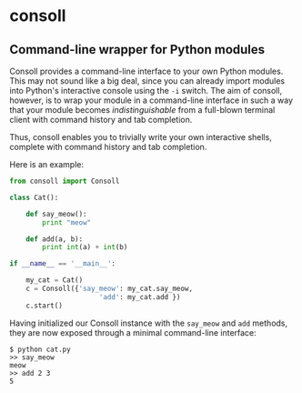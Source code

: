 consoll
=======

Command-line wrapper for Python modules
---------------------------------------

Consoll provides a command-line interface to your own Python modules. This may not sound like a big deal, since you can already import modules into Python's interactive console using the `-i` switch. The aim of consoll, however, is to wrap your module in a command-line interface in such a way that your module becomes _indistinguishable_ from a full-blown terminal client with command history and tab completion.

Thus, consoll enables you to trivially write your own interactive shells, complete with command history and tab completion.

Here is an example:


```python
from consoll import Consoll

class Cat():

    def say_meow():
        print "meow"

    def add(a, b):
        print int(a) + int(b)

if __name__ == '__main__':

    my_cat = Cat()
    c = Consoll({'say_meow': my_cat.say_meow,
                      'add': my_cat.add })
    c.start()
```

Having initialized our Consoll instance with the `say_meow` and `add` methods, they are now exposed through a minimal command-line interface:

    $ python cat.py
    >> say_meow
    meow
    >> add 2 3
    5
